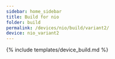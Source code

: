 ```yaml
---
sidebar: home_sidebar
title: Build for nio
folder: build
permalink: /devices/nio/build/variant2/
device: nio_variant2
---
```

{% include templates/device_build.md %}
